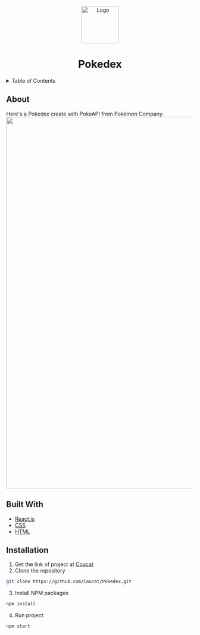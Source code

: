 <div align="center">
    <a href='https://github.com/Coucat/Pokedex'>
        <img src="/home/emmanuel/Escritorio/pokedex/pokedex/masterball.png" alt="Logo" width="100" height="100" />
    </a>
    <h1 align='center'> Pokedex </h1>
</div>

<details>
    <summary>Table of Contents</summary>
    <ul>
        <li><a href="#about">About</li>       
        <li><a href="#build-with">Built Whit</a></li>
        <li><a href="#installation">Installation</a></li>
        <li><a href="#usage">Usage</a></li>
        <li><a href="#contribution">Contributing</a></li>
        <li><a href="#references">References</a></li>
    </ul>
</details>


## About
Here's a Pokedex create with PokeAPI from Pokémon Company.
<br>
<a align="center"> <img src="https://res.cloudinary.com/dvxtbmch0/image/upload/v1644551448/Captura_de_pantalla_de_2022-02-10_21-50-18_va8kpv.png"  width="1000" /> </a>

## Built With

* [React.js](https://reactjs.org/)
* [CSS](https://developer.mozilla.org/es/docs/Web/CSS)
* [HTML](https://developer.mozilla.org/es/docs/Web/HTML)

## Installation
1.  Get the link of project at [Coucat](https://github.com/Coucat/Pokedex)
2. Clone the repository 
```sh
git clone https://github.com/Coucat/Pokedex.git
```
3. Install NPM packages
```sh
npm install
```
4. Run project
```sh
npm start
```